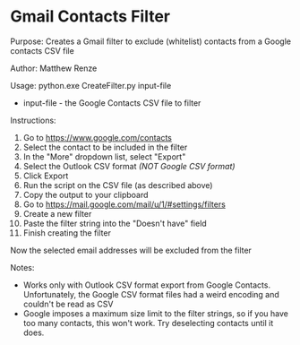 # Gmail Contacts Filter

Purpose: Creates a Gmail filter to exclude (whitelist) contacts from a Google contacts CSV file

Author: Matthew Renze

Usage: python.exe CreateFilter.py input-file
  - input-file - the Google Contacts CSV file to filter

Instructions:
1.  Go to https://www.google.com/contacts
2.  Select the contact to be included in the filter
3.  In the "More" dropdown list, select "Export"
4.  Select the Outlook CSV format *(NOT Google CSV format)*
5.  Click Export
6.  Run the script on the CSV file (as described above)
7.  Copy the output to your clipboard
8.  Go to https://mail.google.com/mail/u/1/#settings/filters
9.  Create a new filter
10. Paste the filter string into the "Doesn't have" field
11. Finish creating the filter

Now the selected email addresses will be excluded from the filter

Notes: 
 - Works only with Outlook CSV format export from Google Contacts. Unfortunately, the Google CSV format files had a weird encoding and couldn't be read as CSV
 - Google imposes a maximum size limit to the filter strings, so if you have too many contacts, this won't work. Try deselecting contacts until it does.
